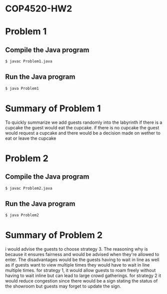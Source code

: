 # COP4520-HW2

# Problem 1

## Compile the Java program
```bash
$ javac Problem1.java
```

## Run the Java program
```bash
$ java Problem1
```

# Summary of Problem 1
To quickly summarize we add guests randomly into the labyrinth if there is a cupcake the guest would eat the cupcake. if there is no cupcake the guest would request a cupcake and there would be a decision made on wether to eat or leave the cupcake

# Problem 2

## Compile the Java program
```bash
$ javac Problem2.java
```

## Run the Java program
```bash
$ java Problem2
```

# Summary of Problem 2
i would advise the guests to choose strategy 3. The reasoning why is because it ensures fairness and would be advised when they're allowed to enter. The disadvantages would be the guests having to wait in line as well as if guests want to view multiple times they would have to wait in line multiple times. for strategy 1, it would allow guests to roam freely without having to wait inline but can lead to large crowd gatherings. for strategy 2 it would reduce congestion since there would be a sign stating the status of the showroom but guests may forget to update the sign.